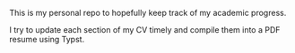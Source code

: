 This is my personal repo to hopefully keep track of my academic progress. 

I try to update each section of my CV timely and compile them into a PDF resume using Typst.
